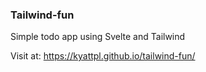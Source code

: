 ### Tailwind-fun
Simple todo app using Svelte and Tailwind

Visit at: https://kyattpl.github.io/tailwind-fun/
